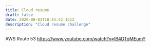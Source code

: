 ```yaml
---
title: Cloud resume
draft: false
date: 2020-08-03T18:44:42.151Z
description: "Cloud resume challenge"
---
```


AWS Route 53 https://www.youtube.com/watch?v=lB4DTqMEumY
